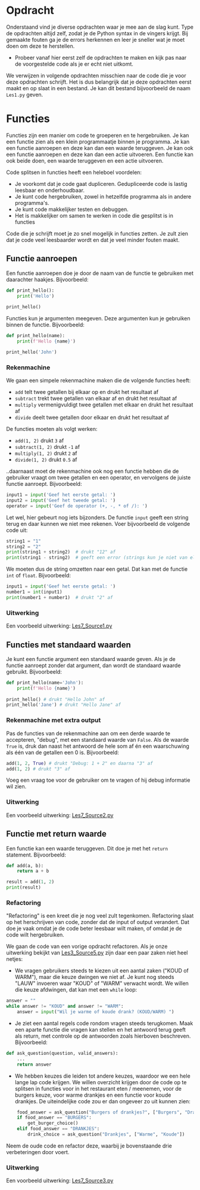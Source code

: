 # Opdracht
Onderstaand vind je diverse opdrachten waar je mee aan de slag kunt. Type de opdrachten altijd zelf, zodat je de Python syntax in de vingers krijgt. Bij gemaakte fouten ga je de errors herkennen en leer je sneller wat je moet doen om deze te herstellen.

* Probeer vanaf hier eerst zelf de opdrachten te maken en kijk pas naar de voorgestelde code als je er echt niet uitkomt.

We verwijzen in volgende opdrachten misschien naar de code die je voor deze opdrachten schrijft. Het is dus belangrijk dat je deze opdrachten eerst maakt en op slaat in een bestand. Je kan dit bestand bijvoorbeeld de naam `Les1.py` geven.

# Functies
Functies zijn een manier om code te groeperen en te hergebruiken. Je kan een functie zien als een klein programmaatje binnen je programma. Je kan een functie aanroepen en deze kan dan een waarde teruggeven. Je kan ook een functie aanroepen en deze kan dan een actie uitvoeren. Een functie kan ook beide doen, een waarde teruggeven en een actie uitvoeren.

Code splitsen in functies heeft een heleboel voordelen:
* Je voorkomt dat je code gaat dupliceren. Gedupliceerde code is lastig leesbaar en onderhoudbaar.
* Je kunt code hergebruiken, zowel in hetzelfde programma als in andere programma's.
* Je kunt code makkelijker testen en debuggen.
* Het is makkelijker om samen te werken in code die gesplitst is in functies

Code die je schrijft moet je zo snel mogelijk in functies zetten. Je zult zien dat je code veel leesbaarder wordt en dat je veel minder fouten maakt. 

## Functie aanroepen
Een functie aanroepen doe je door de naam van de functie te gebruiken met daarachter haakjes. Bijvoorbeeld:

```python
def print_hello():
    print('Hello')
    
print_hello()
```

Functies kun je argumenten meegeven. Deze argumenten kun je gebruiken binnen de functie. Bijvoorbeeld:

```python
def print_hello(name):
    print(f'Hello {name}')

print_hello('John')    
```

### Rekenmachine
We gaan een simpele rekenmachine maken die de volgende functies heeft: 
- `add` telt twee getallen bij elkaar op en drukt het resultaat af
- `subtract` trekt twee getallen van elkaar af en drukt het resultaat af
- `multiply` vermenigvuldigt twee getallen met elkaar en drukt het resultaat af
- `divide` deelt twee getallen door elkaar en drukt het resultaat af

De functies moeten als volgt werken:
- `add(1, 2)` drukt `3` af
- `subtract(1, 2)` drukt `-1` af
- `multiply(1, 2)` drukt `2` af
- `divide(1, 2)` drukt `0.5` af

..daarnaast moet de rekenmachine ook nog een functie hebben die de gebruiker vraagt om twee getallen en een operator, en vervolgens de juiste functie aanroept. Bijvoorbeeld:

```python
input1 = input('Geef het eerste getal: ')
input2 = input('Geef het tweede getal: ')
operator = input('Geef de operator (+, -, * of /): ')
```

Let wel, hier gebeurt nog iets bijzonders. De functie `input` geeft een string terug en daar kunnen we niet mee rekenen. Voer bijvoorbeeld de volgende code uit: 
```python
string1 = "1"
string2 = "2"
print(string1 + string2)  # drukt "12" af
print(string1 - string2)  # geeft een error (strings kun je niet van elkaar aftrekken)
```
We moeten dus de string omzetten naar een getal. Dat kan met de functie `int` of `float`. Bijvoorbeeld:

```python
input1 = input('Geef het eerste getal: ')
number1 = int(input1)
print(number1 + number1)  # drukt "2" af
```

### Uitwerking
Een voorbeeld uitwerking: [Les7_Source1.py](Uitwerkingen%2FLes7_Source1.py)


## Functies met standaard waarden
Je kunt een functie argument een standaard waarde geven. Als je de functie aanroept zonder dat argument, dan wordt de standaard waarde gebruikt. Bijvoorbeeld:

```python
def print_hello(name='John'):
    print(f'Hello {name}')
    
print_hello() # drukt "Hello John" af
print_hello('Jane') # drukt "Hello Jane" af
```

### Rekenmachine met extra output
Pas de functies van de rekenmachine aan om een derde waarde te accepteren, "debug", met een standaard waarde van `False`. Als de waarde `True` is, druk dan naast het antwoord de hele som af én een waarschuwing als één van de getallen een 0 is. Bijvoorbeeld:

```python
add(1, 2, True) # drukt "Debug: 1 + 2" en daarna "3" af
add(1, 2) # drukt "3" af
```

Voeg een vraag toe voor de gebruiker om te vragen of hij debug informatie wil zien.

### Uitwerking
Een voorbeeld uitwerking: [Les7_Source2.py](Uitwerkingen%2FLes7_Source2.py)


## Functie met return waarde
Een functie kan een waarde teruggeven. Dit doe je met het `return` statement. Bijvoorbeeld:

```python
def add(a, b):
    return a + b

result = add(1, 2)
print(result)
```

### Refactoring
"Refactoring" is een kreet die je nog veel zult tegenkomen. Refactoring slaat op het herschrijven van code, zonder dat de input of output verandert. Dat doe je vaak omdat je de code beter leesbaar wilt maken, of omdat je de code wilt hergebruiken.

We gaan de code van een vorige opdracht refactoren. Als je onze uitwerking bekijkt van [Les3_Source5.py](Uitwerkingen%2FLes3_Source5.py) zijn daar een paar zaken niet heel netjes: 
- We vragen gebruikers steeds te kiezen uit een aantal zaken ("KOUD of WARM"), maar die keuze dwingen we niet af. Je kunt nog steeds "LAUW" invoeren waar "KOUD" of "WARM" verwacht wordt. We willen die keuze afdwingen, dat kan met een `while` loop: 
```python
answer = ""
while answer != "KOUD" and answer != "WARM":
    answer = input("Wil je warme of koude drank? (KOUD/WARM) ")
```
- Je ziet een aantal regels code rondom vragen steeds terugkomen. Maak een aparte functie die vragen kan stellen en het antwoord terug geeft als return, met controle op de antwoorden zoals hierboven beschreven. Bijvoorbeeld: 
```python
def ask_question(question, valid_answers):
    ... 
    return answer
```
- We hebben keuzes die leiden tot andere keuzes, waardoor we een hele lange lap code krijgen. We willen overzicht krijgen door de code op te splitsen in functies voor in het restaurant eten / meenemen, voor de burgers keuze, voor warme drankjes en een functie voor koude drankjes. De uiteindelijke code zou er dan ongeveer zo uit kunnen zien: 
```python  
    food_answer = ask_question("Burgers of drankjes?", ["Burgers", "Drankjes"])
    if food_answer == "BURGERS":
        get_burger_choice()
    elif food_answer == "DRANKJES":
        drink_choice = ask_question("Drankjes", ["Warme", "Koude"])
```

Neem de oude code en refactor deze, waarbij je bovenstaande drie verbeteringen door voert. 

### Uitwerking
Een voorbeeld uitwerking: [Les7_Source3.py](Uitwerkingen%2FLes7_Source3.py)
